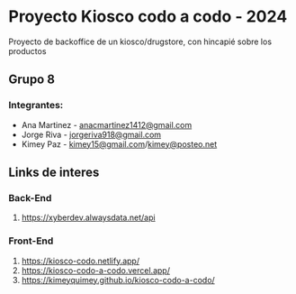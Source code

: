  
# Proyecto Kiosco codo a codo - 2024

Proyecto de backoffice de un kiosco/drugstore,
con hincapié sobre los productos

## Grupo 8

### Integrantes:

- Ana Martinez - anacmartinez1412@gmail.com
- Jorge Riva - jorgeriva918@gmail.com
- Kimey Paz - kimey15@gmail.com/kimey@posteo.net

## Links de interes

### Back-End
1. https://xyberdev.alwaysdata.net/api

### Front-End
1. https://kiosco-codo.netlify.app/
2. https://kiosco-codo-a-codo.vercel.app/
3. https://kimeyquimey.github.io/kiosco-codo-a-codo/

